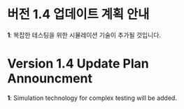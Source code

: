 # 버전 1.4 업데이트 계획 안내
**1**: 복잡한 테스팅을 위한 시뮬레이션 기술이 추가될 것입니다.

# Version 1.4 Update Plan Announcment
**1**: Simulation technology for complex testing will be added.
